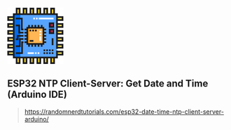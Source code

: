 ![](/assets/images/cpu_128.png "CPU")
## ESP32 NTP Client-Server: Get Date and Time (Arduino IDE)
> https://randomnerdtutorials.com/esp32-date-time-ntp-client-server-arduino/
